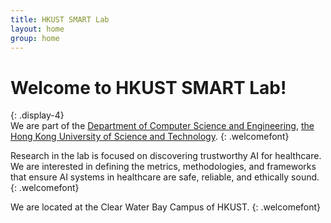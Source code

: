 ```yaml
---
title: HKUST SMART Lab
layout: home
group: home
---
```


# Welcome to HKUST SMART Lab!
{: .display-4}
<br>
We are part of the [Department of Computer Science and Engineering](https://cse.hkust.edu.hk/), [the Hong Kong University of Science and Technology](https://hkust.edu.hk/).
{: .welcomefont}

Research in the lab is focused on discovering trustworthy AI for healthcare. We are interested in defining the metrics, methodologies, and frameworks that ensure AI systems in healthcare are safe, reliable, and ethically sound. 
{: .welcomefont}

We are located at the Clear Water Bay Campus of HKUST.
{: .welcomefont}
